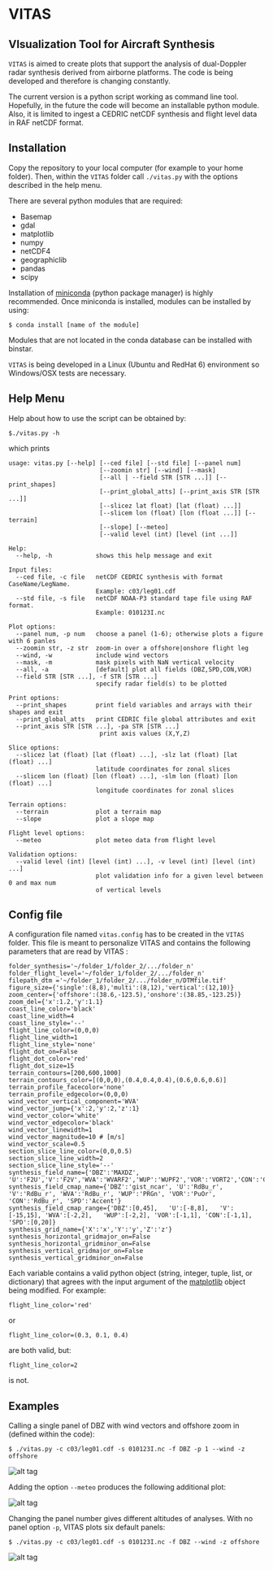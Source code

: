 # VITAS
VIsualization Tool for Aircraft Synthesis
--------------------------------------------

`VITAS` is aimed to create plots that support the analysis
of dual-Doppler radar synthesis derived from airborne platforms. The code is being developed and therefore is changing constantly. 

The current version is a python script working as command line tool. Hopefully, in 
the future the code will become an installable python module. Also, it is limited to ingest a CEDRIC netCDF synthesis and flight level data in RAF netCDF format. 

Installation
----------------

Copy the repository to your local computer (for example to your home folder). Then, within the `VITAS` folder call `./vitas.py` with the options described in the help menu.

There are several python modules that are required:

- Basemap
- gdal
- matplotlib
- numpy
- netCDF4
- geographiclib
- pandas
- scipy

Installation of [miniconda](http://conda.pydata.org/miniconda.html) (python package manager) is highly recommended. Once miniconda is installed, modules can be installed by using:

```code
$ conda install [name of the module]
```

Modules that are not located in the conda database can be installed with binstar.

`VITAS` is being developed in a Linux (Ubuntu and RedHat 6) environment so Windows/OSX tests are necessary.


Help Menu
-----------------

Help about how to use the script can be obtained by:

```code
$./vitas.py -h
```
which prints
```code
usage: vitas.py [--help] [--ced file] [--std file] [--panel num]
                         [--zoomin str] [--wind] [--mask]
                         [--all | --field STR [STR ...]] [--print_shapes]
                         [--print_global_atts] [--print_axis STR [STR ...]]
                         [--slicez lat float) [lat (float) ...]]
                         [--slicem lon (float) [lon (float ...]] [--terrain]
                         [--slope] [--meteo]
                         [--valid level (int) [level (int ...]]

Help:
  --help, -h            shows this help message and exit

Input files:
  --ced file, -c file   netCDF CEDRIC synthesis with format CaseName/LegName.
                        Example: c03/leg01.cdf
  --std file, -s file   netCDF NOAA-P3 standard tape file using RAF format.
                        Example: 010123I.nc

Plot options:
  --panel num, -p num   choose a panel (1-6); otherwise plots a figure with 6 panles
  --zoomin str, -z str  zoom-in over a offshore|onshore flight leg
  --wind, -w            include wind vectors
  --mask, -m            mask pixels with NaN vertical velocity 
  --all, -a             [default] plot all fields (DBZ,SPD,CON,VOR)
  --field STR [STR ...], -f STR [STR ...]
                        specify radar field(s) to be plotted

Print options:
  --print_shapes        print field variables and arrays with their shapes and exit
  --print_global_atts   print CEDRIC file global attributes and exit
  --print_axis STR [STR ...], -pa STR [STR ...]
                         print axis values (X,Y,Z)

Slice options:
  --slicez lat (float) [lat (float) ...], -slz lat (float) [lat (float) ...]
                        latitude coordinates for zonal slices
  --slicem lon (float) [lon (float) ...], -slm lon (float) [lon (float) ...]
                        longitude coordinates for zonal slices

Terrain options:
  --terrain             plot a terrain map
  --slope               plot a slope map

Flight level options:
  --meteo               plot meteo data from flight level

Validation options:
  --valid level (int) [level (int) ...], -v level (int) [level (int) ...]
                        plot validation info for a given level between 0 and max num 
                        of vertical levels

```
Config file
--------

A configuration file named `vitas.config` has to be created in the `VITAS` folder. This file is meant to personalize VITAS and contains the following parameters that are read by VITAS :

```code
folder_synthesis='~/folder_1/folder_2/.../folder_n'
folder_flight_level='~/folder_1/folder_2/.../folder_n'
filepath_dtm ='~/folder_1/folder_2/.../folder_n/DTMfile.tif'
figure_size={'single':(8,8),'multi':(8,12),'vertical':(12,10)}
zoom_center={'offshore':(38.6,-123.5),'onshore':(38.85,-123.25)}
zoom_del={'x':1.2,'y':1.1}
coast_line_color='black'
coast_line_width=4
coast_line_style='--'
flight_line_color=(0,0,0)
flight_line_width=1
flight_line_style='none'
flight_dot_on=False
flight_dot_color='red'
flight_dot_size=15
terrain_contours=[200,600,1000]
terrain_contours_color=[(0,0,0),(0.4,0.4,0.4),(0.6,0.6,0.6)]
terrain_profile_facecolor='none'
terrain_profile_edgecolor=(0,0,0)
wind_vector_vertical_component='WVA'
wind_vector_jump={'x':2,'y':2,'z':1}
wind_vector_color='white'
wind_vector_edgecolor='black'
wind_vector_linewidth=1
wind_vector_magnitude=10 # [m/s]
wind_vector_scale=0.5
section_slice_line_color=(0,0,0.5)
section_slice_line_width=2
section_slice_line_style='--'
synthesis_field_name={'DBZ':'MAXDZ', 'U':'F2U','V':'F2V','WVA':'WVARF2','WUP':'WUPF2','VOR':'VORT2','CON':'CONM2'}
synthesis_field_cmap_name={'DBZ':'gist_ncar', 'U':'RdBu_r', 'V':'RdBu_r', 'WVA':'RdBu_r', 'WUP':'PRGn', 'VOR':'PuOr', 'CON':'RdBu_r', 'SPD':'Accent'}
synthesis_field_cmap_range={'DBZ':[0,45],   'U':[-8,8],   'V':[-15,15], 'WVA':[-2,2],   'WUP':[-2,2], 'VOR':[-1,1], 'CON':[-1,1],   'SPD':[0,20]}
synthesis_grid_name={'X':'x','Y':'y','Z':'z'}
synthesis_horizontal_gridmajor_on=False
synthesis_horizontal_gridminor_on=False
synthesis_vertical_gridmajor_on=False
synthesis_vertical_gridminor_on=False
```
Each variable contains a valid python object (string, integer, tuple, list, or dictionary) that agrees with the input argument of the [matplotlib](http://matplotlib.org) object being modified. For example:

```code
flight_line_color='red'
```
or 
```code
flight_line_color=(0.3, 0.1, 0.4)
```
are both valid, but:

```code
flight_line_color=2
```

is not.


Examples
--------

Calling a single panel of DBZ with wind vectors and offshore zoom in (defined within the code):

```code
$ ./vitas.py -c c03/leg01.cdf -s 010123I.nc -f DBZ -p 1 --wind -z offshore
```
![alt tag](https://github.com/rvalenzuelar/vitas/blob/master/figure_example1.png)

Adding the option `--meteo` produces the following additional plot:

![alt tag](https://github.com/rvalenzuelar/vitas/blob/master/figure_example2.png)

Changing the panel number gives different altitudes of analyses. With no panel option `-p`, VITAS plots six default panels:

```code
$ ./vitas.py -c c03/leg01.cdf -s 010123I.nc -f DBZ --wind -z offshore
```
![alt tag](https://github.com/rvalenzuelar/vitas/blob/master/figure_example3.png)


